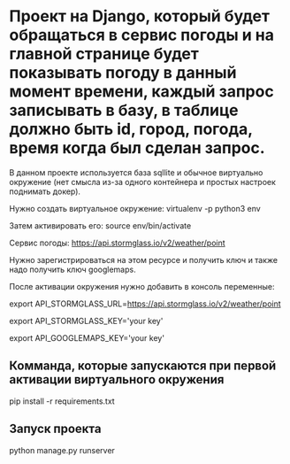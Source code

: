 # Проект на Django, который будет обращаться в сервис погоды и на главной странице будет показывать погоду в данный момент времени, каждый запрос записывать в базу, в таблице должно быть id, город, погода, время когда был сделан запрос.

В данном проекте используется база sqllite и обычное виртуально окружение (нет смысла из-за одного контейнера и простых настроек поднимать докер).

Нужно создать виртуальное окружение: virtualenv -p python3 env

Затем активировать его: source env/bin/activate

Сервис погоды: https://api.stormglass.io/v2/weather/point

Нужно зарегистрироваться на этом ресурсе и получить ключ и также надо получить ключ googlemaps.

После активации окружения нужно добавить в консоль переменные:

export API_STORMGLASS_URL=https://api.stormglass.io/v2/weather/point

export API_STORMGLASS_KEY='your key'

export API_GOOGLEMAPS_KEY='your key'

## Комманда, которые запускаются при первой активации виртуального окружения

pip install -r requirements.txt

## Запуск проекта

python manage.py runserver
